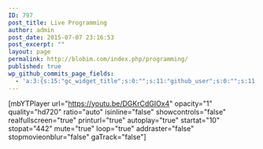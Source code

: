 ```yaml
---
ID: 797
post_title: Live Programming
author: admin
post_date: 2015-07-07 23:16:53
post_excerpt: ""
layout: page
permalink: http://blobim.com/index.php/programming/
published: true
wp_github_commits_page_fields:
  - 'a:3:{s:15:"gc_widget_title";s:0:"";s:11:"github_user";s:0:"";s:11:"github_repo";s:0:"";}'
---
```

[mbYTPlayer url="https://youtu.be/DGKrCdGIOx4" opacity="1" quality="hd720" ratio="auto" isinline="false" showcontrols="false" realfullscreen="true" printurl="true" autoplay="true" startat="10" stopat="442" mute="true" loop="true" addraster="false" stopmovieonblur="false" gaTrack="false"]


























































































































#